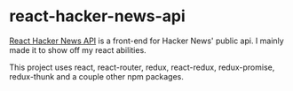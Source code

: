 # react-hacker-news-api

[React Hacker News API](hn.connorpeshek.me) is a front-end for Hacker News' public api. I mainly made it to show off my react abilities.

This project uses react, react-router, redux, react-redux, redux-promise, redux-thunk and a couple other npm packages.
